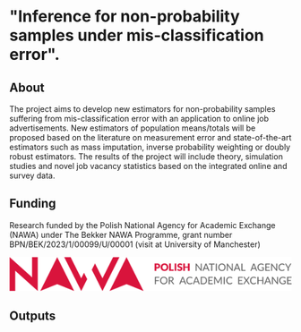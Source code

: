 # "Inference for non-probability samples under mis-classification error". 

## About

The project aims to develop new estimators for non-probability samples suffering from mis-classification error with an application to online job advertisements. New estimators of population means/totals will be proposed based on the literature on measurement error and state-of-the-art estimators such as mass imputation, inverse probability weighting or doubly robust estimators. The results of the project will include theory, simulation studies and novel job vacancy statistics based on the integrated online and survey data.

## Funding

Research funded by the Polish National Agency for Academic Exchange (NAWA) under The Bekker NAWA Programme, grant number BPN/BEK/2023/1/00099/U/00001 (visit at University of Manchester)

[![](misc/logo-nawa.png)](https://nawa.gov.pl/en/)

## Outputs

